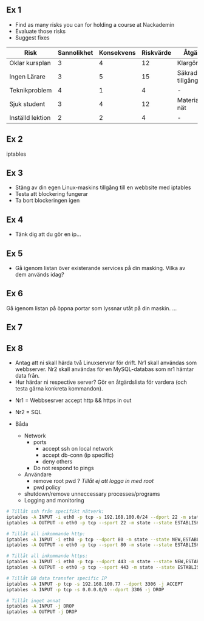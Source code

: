 ## Ex 1
* Find as many risks you can for holding a course at Nackademin
* Evaluate those risks
* Suggest fixes
  
| Risk             | Sannolikhet | Konsekvens | Riskvärde | Åtgärder        |
| ---------------- | ----------- | ---------- | --------- | --------------- |
| Oklar kursplan   | 3           | 4          | 12        | Klargöranden    |
| Ingen Lärare     | 3           | 5          | 15        | Säkrad tillgång |
| Teknikproblem    | 4           | 1          | 4         | -               |
| Sjuk student     | 3           | 4          | 12        | Material på nät |
| Inställd lektion | 2           | 2          | 4         | -               |


## Ex 2
iptables


## Ex 3
* Stäng av din egen Linux-maskins tillgång till en webbsite med iptables
* Testa att blockering fungerar
* Ta bort blockeringen igen


## Ex 4
* Tänk dig att du gör en ip...


## Ex 5
* Gå igenom listan över existerande services på din masking. Vilka av dem används idag?


## Ex 6
Gå igenom listan på öppna portar som lyssnar utåt på din maskin. ...


## Ex 7


## Ex 8
* Antag att ni skall härda två Linuxservrar för drift. Nr1 skall användas som webbserver. Nr2 skall användas för en MySQL-databas som nr1 hämtar data från.
* Hur härdar ni respective server? Gör en åtgärdslista för vardera (och testa gärna konkreta kommandon).

- Nr1 = Webbsesrver
accept http && https in out

- Nr2 = SQL

- Båda
  - Network
    * ports
      - accept ssh on local network
      - accept db-conn (ip specific)
      - deny others
    * Do not respond to pings
  - Användare
    * remove root pwd ? *Tillåt ej att logga in med root*
    * pwd policy
  - shutdown/remove unneccessary processes/programs
  - Logging and monitoring


```bash
# Tillåt ssh från specifikt nätverk:
iptables -A INPUT -i eth0 -p tcp -s 192.168.100.0/24 --dport 22 -m state --state NEW,ESTABLISHED -j ACCEPT
iptables -A OUTPUT -o eth0 -p tcp --sport 22 -m state --state ESTABLISHED -j ACCEPT

# Tillåt all inkommande http:
iptables -A INPUT -i eth0 -p tcp --dport 80 -m state --state NEW,ESTABLISHED -j ACCEPT
iptables -A OUTPUT -o eth0 -p tcp --sport 80 -m state --state ESTABLISHED -j ACCEPT

# Tillåt all inkommande https:
iptables -A INPUT -i eth0 -p tcp --dport 443 -m state --state NEW,ESTABLISHED -j ACCEPT
iptables -A OUTPUT -o eth0 -p tcp --sport 443 -m state --state ESTABLISHED -j ACCEPT

# Tillåt DB data transfer specific IP
iptables -A INPUT -p tcp -s 192.168.100.77 --dport 3306 -j ACCEPT
iptables -A INPUT -p tcp -s 0.0.0.0/0 --dport 3306 -j DROP

# Tillåt inget annat
iptables -A INPUT -j DROP
iptables -A OUTPUT -j DROP
```

